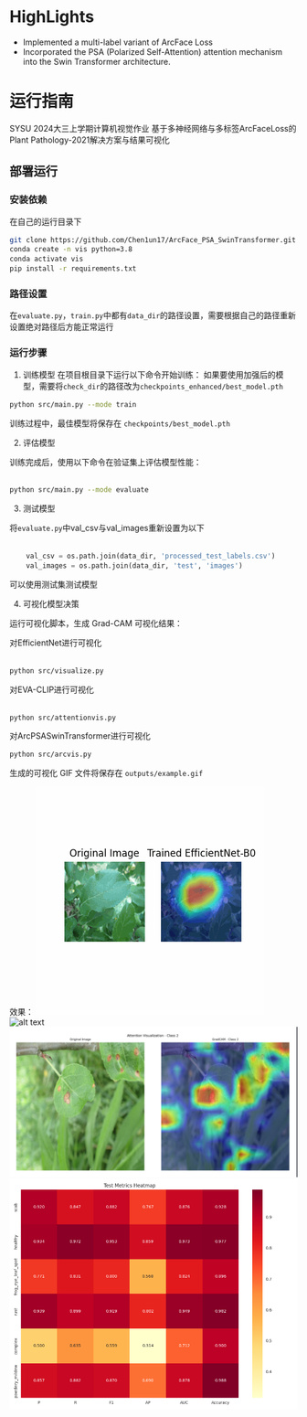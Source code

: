 # HighLights
-  Implemented a multi-label variant of ArcFace Loss
-  Incorporated the PSA (Polarized Self-Attention) attention mechanism into the Swin Transformer architecture.

# 运行指南

SYSU 2024大三上学期计算机视觉作业
基于多神经网络与多标签ArcFaceLoss的Plant Pathology-2021解决方案与结果可视化

## 部署运行


### 安装依赖

在自己的运行目录下

```bash
git clone https://github.com/Chen1un17/ArcFace_PSA_SwinTransformer.git
conda create -n vis python=3.8
conda activate vis
pip install -r requirements.txt
```

### 路径设置

在`evaluate.py`，`train.py`中都有`data_dir`的路径设置，需要根据自己的路径重新设置绝对路径后方能正常运行

### 运行步骤

1. 训练模型
在项目根目录下运行以下命令开始训练：
如果要使用加强后的模型，需要将`check_dir`的路径改为`checkpoints_enhanced/best_model.pth`

```bash
python src/main.py --mode train

```

训练过程中，最佳模型将保存在 `checkpoints/best_model.pth`

2. 评估模型

训练完成后，使用以下命令在验证集上评估模型性能：

```bash

python src/main.py --mode evaluate

```

3. 测试模型

将`evaluate.py`中val_csv与val_images重新设置为以下

```python

    val_csv = os.path.join(data_dir, 'processed_test_labels.csv')
    val_images = os.path.join(data_dir, 'test', 'images')

```

可以使用测试集测试模型

4. 可视化模型决策

运行可视化脚本，生成 Grad-CAM 可视化结果：

对EfficientNet进行可视化

```bash

python src/visualize.py

```

对EVA-CLIP进行可视化

```bash

python src/attentionvis.py

```

对ArcPSASwinTransformer进行可视化
```bash
python src/arcvis.py
```

生成的可视化 GIF 文件将保存在 `outputs/example.gif`

效果：
![alt text](example.gif)
![alt text](gifs/95cd695ad68c78a4.gif)
![alt text](Swin.png)
![alt text](SwinCheck.png)
